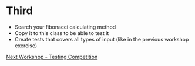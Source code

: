 # Third
- Search your fibonacci calculating method
- Copy it to this class to be able to test it
- Create tests that covers all types of input (like in the previous workshop exercise)


[Next Workshop - Testing Competition](..\TestingCompetition.md)

